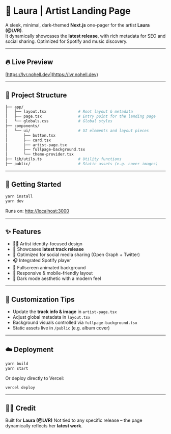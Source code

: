 # 🎤 Laura | Artist Landing Page

A sleek, minimal, dark-themed **Next.js** one-pager for the artist **Laura (@LVR)**.  
It dynamically showcases the **latest release**, with rich metadata for SEO and social sharing. Optimized for Spotify and music discovery.

---

## 🔥 Live Preview

[https://lvr.nohell.dev](https://lvr.nohell.dev)

---

## 📁 Project Structure

```bash
├── app/
│   ├── layout.tsx              # Root layout & metadata
│   ├── page.tsx                # Entry point for the landing page
│   └── globals.css             # Global styles
├── components/
│   └── ui/                     # UI elements and layout pieces
│       ├── button.tsx
│       ├── card.tsx
│       ├── artist-page.tsx
│       ├── fullpage-background.tsx
│       └── theme-provider.tsx
├── lib/utils.ts                # Utility functions
├── public/                     # Static assets (e.g. cover images)
```

---

## 🚀 Getting Started

```bash
yarn install
yarn dev
```

Runs on: [http://localhost:3000](http://localhost:3000)

---

## ✨ Features

* 🧑‍🎤 Artist identity-focused design
* 🔄 Showcases **latest track release**
* 📸 Optimized for social media sharing (Open Graph + Twitter)
* 🎧 Integrated Spotify player
* 🌌 Fullscreen animated background
* 📱 Responsive & mobile-friendly layout
* 🎨 Dark mode aesthetic with a modern feel

---

## 🔧 Customization Tips

* Update the **track info & image** in `artist-page.tsx`
* Adjust global metadata in `layout.tsx`
* Background visuals controlled via `fullpage-background.tsx`
* Static assets live in `/public` (e.g. album cover)

---

## ☁️ Deployment

```bash
yarn build
yarn start
```

Or deploy directly to Vercel:

```bash
vercel deploy
```

---

## 👩‍🎤 Credit

Built for **Laura (@LVR)**
Not tied to any specific release – the page dynamically reflects her **latest work**.

```
